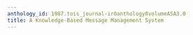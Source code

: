 ```yaml
---
anthology_id: 1987.tois_journal-ir0anthology0volumeA5A3.0
title: A Knowledge-Based Message Management System
---
```


